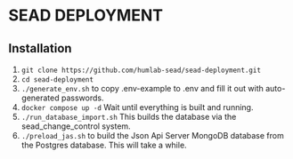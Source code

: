 # SEAD DEPLOYMENT

## Installation

1. `git clone https://github.com/humlab-sead/sead-deployment.git`
1. `cd sead-deployment`
1. `./generate_env.sh` to copy .env-example to .env and fill it out with auto-generated passwords.
1. `docker compose up -d` Wait until everything is built and running.
1. `./run_database_import.sh` This builds the database via the sead_change_control system.
1. `./preload_jas.sh` to build the Json Api Server MongoDB database from the Postgres database. This will take a while.